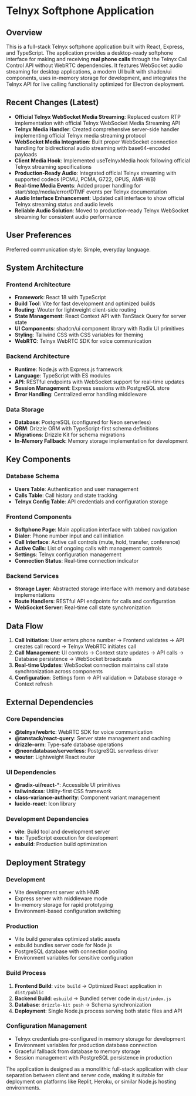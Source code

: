 # Telnyx Softphone Application

## Overview

This is a full-stack Telnyx softphone application built with React, Express, and TypeScript. The application provides a desktop-ready softphone interface for making and receiving **real phone calls** through the Telnyx Call Control API without WebRTC dependencies. It features WebSocket audio streaming for desktop applications, a modern UI built with shadcn/ui components, uses in-memory storage for development, and integrates the Telnyx API for live calling functionality optimized for Electron deployment.

## Recent Changes (Latest)

- **Official Telnyx WebSocket Media Streaming**: Replaced custom RTP implementation with official Telnyx WebSocket Media Streaming API
- **Telnyx Media Handler**: Created comprehensive server-side handler implementing official Telnyx media streaming protocol
- **WebSocket Media Integration**: Built proper WebSocket connection handling for bidirectional audio streaming with base64-encoded payloads
- **Client Media Hook**: Implemented useTelnyxMedia hook following official Telnyx streaming specifications
- **Production-Ready Audio**: Integrated official Telnyx streaming with supported codecs (PCMU, PCMA, G722, OPUS, AMR-WB)
- **Real-time Media Events**: Added proper handling for start/stop/media/error/DTMF events per Telnyx documentation
- **Audio Interface Enhancement**: Updated call interface to show official Telnyx streaming status and audio levels
- **Reliable Audio Solution**: Moved to production-ready Telnyx WebSocket streaming for consistent audio performance

## User Preferences

Preferred communication style: Simple, everyday language.

## System Architecture

### Frontend Architecture
- **Framework**: React 18 with TypeScript
- **Build Tool**: Vite for fast development and optimized builds
- **Routing**: Wouter for lightweight client-side routing
- **State Management**: React Context API with TanStack Query for server state
- **UI Components**: shadcn/ui component library with Radix UI primitives
- **Styling**: Tailwind CSS with CSS variables for theming
- **WebRTC**: Telnyx WebRTC SDK for voice communication

### Backend Architecture
- **Runtime**: Node.js with Express.js framework
- **Language**: TypeScript with ES modules
- **API**: RESTful endpoints with WebSocket support for real-time updates
- **Session Management**: Express sessions with PostgreSQL store
- **Error Handling**: Centralized error handling middleware

### Data Storage
- **Database**: PostgreSQL (configured for Neon serverless)
- **ORM**: Drizzle ORM with TypeScript-first schema definitions
- **Migrations**: Drizzle Kit for schema migrations
- **In-Memory Fallback**: Memory storage implementation for development

## Key Components

### Database Schema
- **Users Table**: Authentication and user management
- **Calls Table**: Call history and state tracking
- **Telnyx Config Table**: API credentials and configuration storage

### Frontend Components
- **Softphone Page**: Main application interface with tabbed navigation
- **Dialer**: Phone number input and call initiation
- **Call Interface**: Active call controls (mute, hold, transfer, conference)
- **Active Calls**: List of ongoing calls with management controls
- **Settings**: Telnyx configuration management
- **Connection Status**: Real-time connection indicator

### Backend Services
- **Storage Layer**: Abstracted storage interface with memory and database implementations
- **Route Handlers**: RESTful API endpoints for calls and configuration
- **WebSocket Server**: Real-time call state synchronization

## Data Flow

1. **Call Initiation**: User enters phone number → Frontend validates → API creates call record → Telnyx WebRTC initiates call
2. **Call Management**: UI controls → Context state updates → API calls → Database persistence → WebSocket broadcasts
3. **Real-time Updates**: WebSocket connection maintains call state synchronization across components
4. **Configuration**: Settings form → API validation → Database storage → Context refresh

## External Dependencies

### Core Dependencies
- **@telnyx/webrtc**: WebRTC SDK for voice communication
- **@tanstack/react-query**: Server state management and caching
- **drizzle-orm**: Type-safe database operations
- **@neondatabase/serverless**: PostgreSQL serverless driver
- **wouter**: Lightweight React router

### UI Dependencies
- **@radix-ui/react-***: Accessible UI primitives
- **tailwindcss**: Utility-first CSS framework
- **class-variance-authority**: Component variant management
- **lucide-react**: Icon library

### Development Dependencies
- **vite**: Build tool and development server
- **tsx**: TypeScript execution for development
- **esbuild**: Production build optimization

## Deployment Strategy

### Development
- Vite development server with HMR
- Express server with middleware mode
- In-memory storage for rapid prototyping
- Environment-based configuration switching

### Production
- Vite build generates optimized static assets
- esbuild bundles server code for Node.js
- PostgreSQL database with connection pooling
- Environment variables for sensitive configuration

### Build Process
1. **Frontend Build**: `vite build` → Optimized React application in `dist/public`
2. **Backend Build**: `esbuild` → Bundled server code in `dist/index.js`
3. **Database**: `drizzle-kit push` → Schema synchronization
4. **Deployment**: Single Node.js process serving both static files and API

### Configuration Management
- Telnyx credentials pre-configured in memory storage for development
- Environment variables for production database connection
- Graceful fallback from database to memory storage
- Session management with PostgreSQL persistence in production

The application is designed as a monolithic full-stack application with clear separation between client and server code, making it suitable for deployment on platforms like Replit, Heroku, or similar Node.js hosting environments.